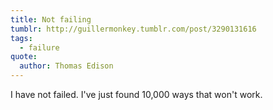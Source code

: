 ```yaml
---
title: Not failing
tumblr: http://guillermonkey.tumblr.com/post/3290131616
tags:
  - failure
quote:
  author: Thomas Edison
---
```


I have not failed. I've just found 10,000 ways that won't work.
